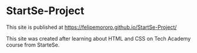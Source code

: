 # StartSe-Project
This site is published at https://felipemororo.github.io/StartSe-Project/

This site was created after learning about HTML and CSS on Tech Academy course from StarteSe.
